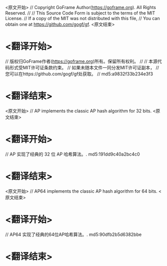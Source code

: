 
<原文开始>
// Copyright GoFrame Author(https://goframe.org). All Rights Reserved.
//
// This Source Code Form is subject to the terms of the MIT License.
// If a copy of the MIT was not distributed with this file,
// You can obtain one at https://github.com/gogf/gf.
<原文结束>

# <翻译开始>
// 版权归GoFrame作者(https://goframe.org)所有。保留所有权利。
//
// 本源代码形式受MIT许可证条款约束。
// 如果未随本文件一同分发MIT许可证副本，
// 您可以在https://github.com/gogf/gf处获取。
// md5:a9832f33b234e3f3
# <翻译结束>


<原文开始>
// AP implements the classic AP hash algorithm for 32 bits.
<原文结束>

# <翻译开始>
// AP 实现了经典的 32 位 AP 哈希算法。. md5:191dd9c40a2bc4c0
# <翻译结束>


<原文开始>
// AP64 implements the classic AP hash algorithm for 64 bits.
<原文结束>

# <翻译开始>
// AP64 实现了经典的64位AP哈希算法。. md5:90dfb2b5d6382bbe
# <翻译结束>

